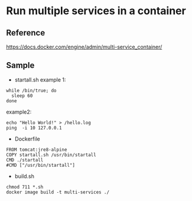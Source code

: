 Run multiple services in a container
==

Reference
--
https://docs.docker.com/engine/admin/multi-service_container/

Sample
--
- startall.sh
example 1:

```
while /bin/true; do
  sleep 60
done

```
example2: 

```
echo "Hello World!" > /hello.log
ping  -i 10 127.0.0.1
```

- Dockerfile

```
FROM tomcat:jre8-alpine
COPY startall.sh /usr/bin/startall
CMD ./startall
#CMD ["/usr/bin/startall"] 
```

- build.sh
```
chmod 711 *.sh
docker image build -t multi-services ./
```


